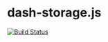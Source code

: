 # dash-storage.js
[![Build Status](https://travis-ci.org/samaritanministries/dash-storage.js.svg?branch=master)](https://travis-ci.org/samaritanministries/dash-storage.js)
